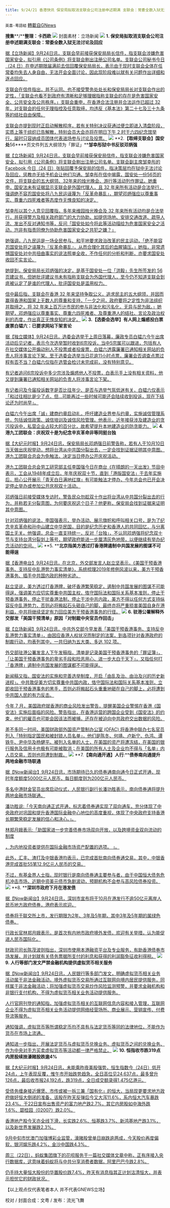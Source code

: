 ```yaml
---
title: 9/24/21 香港快讯 保安局拟取消支联会公司注册申述期满 支联会：常委全数入狱无法讨论及回应
---
```

`英喜-粵語組` [轉載自GNews](https://gnews.org/zh-hans/1552580/)

**搜集****/****整理：卡西欧**
![](https://assets.gnews.org/wp-content/uploads/2021/09/924fenmian.jpg)
封面素材：立场新闻
![](https://assets.gnews.org/wp-content/uploads/2021/09/Screen-Shot-2021-09-24-at-9.53.29-AM.png)
**1. ****保安局拟取消支联会公司注册申述期满****支联会：常委全数入狱无法讨论及回应**

[据【立场新闻】9月24日讯，支联会早前接获保安局局长信件，指支联会涉嫌危害国家安全，拟引用《公司条例》将支联会剔出注册公司名单。支联会公司秘书今日（24 日）在申述期限届满前去信回覆保安局局长，表示由于现时支联会全体在任常委均失去人身自由，无法开会全面讨论，因此现阶段难以就有关问题作出详细和逐点回应。](https://www.thestandnews.com/politics/a_保安局擬取消支聯會公司註冊-申述期屆滿-支聯會常委全數入獄無法討論及回應)

[支联会在信件指出，并不认同、也不接受警务处处长和保安局局长对支联会作出的定性，「支联会也看不到政府有清晰和足够理据指称支联会的存在是危害国家安全、公共安全及公共秩序。」支联会重申，在香港合法注册并合法运作已超过 32 年，对支联会的任何无理指控及任意取缔，均违反《基本法》第二十七及三十九条等的结社自由保障。](https://www.thestandnews.com/politics/a_保安局擬取消支聯會公司註冊-申述期屆滿-支聯會常委全數入獄無法討論及回應)

[支联会亦提到现时正启动解散程序，若有关特别决议获通过便立即进入清盘阶段，实质上等于组织已告解散，特别会员大会亦将在明日下午 2 时于六四纪念馆举行，届时只容纳成员团体代表进场参与讨论及投票。](https://www.thestandnews.com/politics/a_保安局擬取消支聯會公司註冊-申述期屆滿-支聯會常委全數入獄無法討論及回應)
![](https://assets.gnews.org/wp-content/uploads/2021/09/Screen-Shot-2021-09-24-at-9.53.39-AM.png)
**2.****【取缔支联会】国安处****56****页文件列五大纲领为「罪证」****邹幸彤狱中书反驳邓炳强**

[据【立场新闻】9月24日讯，支联会早前接获保安局信件，指支联会涉嫌危害国家安全，拟引用《公司条例》将支联会剔出注册公司名单。支联会副主席邹幸彤的 Facebook 今日（24 日）张贴回覆予保安局的信件，指决策层均在狱中无法讨论及回应，惩教亦无给予机会让他们沟通。邹幸彤在信中揭露，国安处一份56页的文件，将支联会的五大纲领、32年来的烛光晚会、游行等活动列作罪证。她重申，国安法未有证据显示支联会是外国代理人，且 32 年来所有活动是合法举行，强调绝不容忍国安处将八九民运诬蔑为「反革命暴乱」，期望邓炳强应以尊重事实、尊重六四死难者等态度作无愧良知的决定。](https://www.thestandnews.com/politics/a_保安局擬取消支聯會公司註冊申述期滿-鄒幸彤決策層無法討論-支聯會-32-年來所有活動合法)

[邹幸彤以其个人意见回覆指，多年来维园烛光晚会及 32 年来所有活动均是合法举行，并获得警方及相关政府部门的大力协助，如提供场地、安排交通改道、疏导人流、发出不反对通知书等，反问「国安处如今将此等活动描绘为危害国家安全之活动，岂非有指责同僚为协助危害国家安全之共犯之嫌？」](https://www.thestandnews.com/politics/a_保安局擬取消支聯會公司註冊申述期滿-鄒幸彤決策層無法討論-支聯會-32-年來所有活動合法)

[她强调，八九民运是一场全民参与、和平地要求政治改革的民主运动，「绝不能容忍国安处将之诬蔑为『反革命暴乱』，从而合理化其后的血腥镇压。」她指，非常遗憾国安处对中共扭曲事实的说法照单全收，不作任何的分析和判断，亦要求国安处收回不实言论。](https://www.thestandnews.com/politics/a_保安局擬取消支聯會公司註冊申述期滿-鄒幸彤決策層無法討論-支聯會-32-年來所有活動合法)

[她提到，保安局局长邓炳强的决定，是基于国安处一位「洪毅」先生所签发的 56 页建议书，但她批评建议书未有指称支联会为外国代理人，至今仍不知道支联会到底被认定了是谁的代理人，批评国安处是滥用权力。](https://www.thestandnews.com/politics/a_保安局擬取消支聯會公司註冊申述期滿-鄒幸彤決策層無法討論-支聯會-32-年來所有活動合法)

[信中最后指，支联会在香港 32 年来坚持争取公义，追求民主的五大纲领，并因而赢得香港和国家上无数人的尊重和支持，「一夕之间，政府要将之定性为非法组织并取缔之，将 32 年来上百万计市民的参与非法化和污名化，无异与民为敌。」她期望，邓炳强应以尊重事实、尊重六四死难者、及尊重港人的结社、言论及政治权利的态度，作出真正无愧良知的决定。](https://www.thestandnews.com/politics/a_保安局擬取消支聯會公司註冊申述期滿-鄒幸彤決策層無法討論-支聯會-32-年來所有活動合法)
![](https://assets.gnews.org/wp-content/uploads/2021/09/Screen-Shot-2021-09-24-at-9.53.48-AM.png)
**3.****【选委会选举】有人网上煽惑投白票废票****白韫六：已要求网站下架言论**

[据【独立媒体】9月24日讯，选委会选举于上周日落幕，廉政专员白韫六今午出席活动后见记者，表示今次选举暂时收到6宗投诉，当中5宗属可以跟进，包括有人在社交媒体公开煽动别人不投票或者投废票，白韫六透露廉署已通知相关网站的负责人将涉事言论下架。至于选委会选举当日花逾11小时点票，廉署会否调查点票过程有否不当？白韫六仅指在选管会检讨未完成前，没有特别意见。](https://www.inmediahk.net/node/政經/【選委會選舉】有人網上煽惑投白票廢票-白韞六：已要求網站下架言論)

[有记者追问6宗投诉中多少宗涉及煽惑他人不投票，白表示手上没有相关资料，他又提到廉署已通知相关网站的负责人将涉事言论下架。](https://www.inmediahk.net/node/政經/【選委會選舉】有人網上煽惑投白票廢票-白韞六：已要求網站下架言論)

[有记者问及今届投诉数字是否比往年少、是否与选举气氛低迷有关，白韫六仅表示「和过往相比是少了点，但…可能再过一些时候可能还会陆续收到投诉，现在下结论还为时尚早」。](https://www.inmediahk.net/node/政經/【選委會選舉】有人網上煽惑投白票廢票-白韞六：已要求網站下架言論)

[白韫六今午出席「诚」建商约章启动礼，呼吁建造业界参与约章，实施诚信管理系统，包括诚信政策、诚信培训及诚信风险管理。他表示，近年接获涉及建造业的贪污投诉中，私营企业占较大的百分比，故希望提升本地建造业的防贪能力。](https://www.inmediahk.net/node/政經/【選委會選舉】有人網上煽惑投白票廢票-白韞六：已要求網站下架言論)
![](https://assets.gnews.org/wp-content/uploads/2021/09/Screen-Shot-2021-09-24-at-9.53.58-AM.png)
**4. ****港九工团联会：庆祝双十是为纪念辛亥革命****非等同挺台独**

[据【大纪元时报】9月24日讯，保安局局长邓炳强日前警告称，若有人于10月10日当天做出庆祝举动，想将台湾从中共国分裂出去，一定会找到证据证明其中意图。港九工团联合总会为免触法，决定当日停办公开庆祝活动。](https://hk.epochtimes.com/news/2021-09-24/22017580)

[港九工团联合总会劳工研究部主任李国强今日在商台《在晴朗的一天出发》节目中表示，工会从1948年成立后，年年庆祝双十节，直到「港版国安法」于去年实施后，担心公开展示「青天白日满地红旗」有可能触法才停办，今年总会也已开会决定停止举办或参加公开庆祝双十活动。](https://hk.epochtimes.com/news/2021-09-24/22017580)

[邓炳强日前接受媒体专访时，警告民众勿趁双十作出将台湾从中共国分裂出去的行为，并称若无分裂意图，为何要庆祝这个日子？他更称，保安局会找到证据来证明其中意图。](https://hk.epochtimes.com/news/2021-09-24/22017580)

[针对邓炳强的说法，李国强表示，举办活动、展示旗帜和呼叫相关口号，是为了纪念辛亥革命和孙中山建立中华民国，目的是纪念历史和香港人的共同回忆，与分离国土无关。他强调，总会一直支持统一，反对「台独」，不认同邓炳强将纪念双十节与支持台湾分裂划上等号，期望政府能进一步厘清灰色地带，以便继续有举办纪念活动的空间。](https://hk.epochtimes.com/news/2021-09-24/22017580)
![](https://assets.gnews.org/wp-content/uploads/2021/09/Screen-Shot-2021-09-24-at-9.54.10-AM.png)
**5. ****北京指美方透过打香港牌遏制中共国发展的图谋不可能得逞**

[据【香港电台】9月24日讯，在北京，外交部发言人赵立坚表示，《美国干预香港事务、支持反中乱港势力事实清单》，系统梳理2019年修例风波以来，美方干预香港事务、插手中共国内政的种种劣迹。](https://news.rthk.hk/rthk/ch/video-gallery.htm?vid=1612102)

[赵立坚说，美方透过打香港牌，破坏香港繁荣稳定，遏制中共国发展的图谋不可能得逞，强调美方应切实尊重中共国主权，恪守国际法和国际关系基本准则，停止干预香港事务，停止干扰香港法制，停止干涉中共内政，美方不得以任何方式支持纵容反中乱港势力，否则必将搬起石头砸自己的脚，最终亦将严重损害美国自身在港利益，中共将继续坚定有力回应美方干预香港事务的行径。](https://news.rthk.hk/rthk/ch/video-gallery.htm?vid=1612102)
![](https://assets.gnews.org/wp-content/uploads/2021/09/Screen-Shot-2021-09-24-at-9.54.18-AM.png)
**6. ****驻港公署解释外交部发「美国干预清单」原因****「对制裁中央官员作回击」**

[据【立场新闻】9月24日讯，中共外交部今早发表「美国干预香港事务、支持反中乱港势力事实清单」，由因应香港人权状况而制定的法案，到各项针对香港政府的制裁行动，均表列其中，一共归纳为五大类、多达 102 项。](https://www.thestandnews.com/politics/a外交部駐港公署籲美國停止干預香港事務順之者昌逆之者亡)

[外交部驻港公署发言人下午发稿指，清单是记录美国干预香港事务的「罪证簿」，「让美国干预香港事务的卑劣手段和险恶用心、进一步大白于天下」，又指任何打「香港牌」遏制中共国发展的图谋都不可能得逞。](https://www.thestandnews.com/politics/a外交部駐港公署籲美國停止干預香港事務順之者昌逆之者亡)

[新闻稿又指，国安法的实施和完善选举制度，开启「由乱及治、由治及兴的历史新进程」。中共敦促美方切实尊重中共国内政，恪守国际法和国际关系基本准则，立即收回干预香港事务的黑手，否则必将搬起石头重重地砸在自己的脚上，必将遭到中共国人民的有力反击。](https://www.thestandnews.com/politics/a外交部駐港公署籲美國停止干預香港事務順之者昌逆之者亡)

[今年 7 月，美国政府就香港的商业风险发出警告，提醒美国企业警惕在香港《国安法》实施后面临的风险。警告指出，在香港运营的跨国企业受到《国安法》的约束，他们的雇员也可能会因该法而被捕，还存在被迫向中共政府交出数据的风险。](https://www.thestandnews.com/politics/a外交部駐港公署籲美國停止干預香港事務順之者昌逆之者亡)

[差不多同一时间，美国财政部外国资产管制办公室 (OFAC) 将香港中联办七名官员列入「特别指定国民和被封锁人员名单」，他们是陈冬、何靖、卢新宁、仇鸿、谭铁牛、尹中华及杨健平。被列入名单的人士，在美国的资产将遭冻结，在美国的银行服务及信用卡也极有可能被取消；在美国的所有人士及企业均不得与「名单」内人员交易，否则也将遭到制裁。](https://www.thestandnews.com/politics/a外交部駐港公署籲美國停止干預香港事務順之者昌逆之者亡)
![](https://assets.gnews.org/wp-content/uploads/2021/09/Screen-Shot-2021-09-24-at-9.55.01-AM.png)
**7.****【南向通开通】人行****:****债券南向通提升两地金融市场联通**

[据【Now新闻台】9月24日讯，市场期待已久的债券通南向通今日正式开通，现时年度额度5000亿元人民币，每日额度则为200亿元人民币。](https://finance.now.com/news/post.php?id=686219)

[多名中港财金官员出席启动仪式，人民银行副行长潘功胜表示，南向债券通将提升两地金融市场联通。](https://finance.now.com/news/post.php?id=686219)

[潘功胜说:「今天南向通正式开通，标志着债券通实现了双向通车，充分体现了中央政府对巩固和提升香港国际金融中心地位的高度重视，体现了中央政府支持香港长期繁荣稳定发展的信心和决心。」。](https://finance.now.com/news/post.php?id=686219)

[林郑月娥表示:「助国家进一步完善债券市场双向开放，以及跨境资金双向流动的制度](https://finance.now.com/news/post.php?id=686219)

[，为内地投资者提供在国际金融市场资产配置的选项。 」。](https://finance.now.com/news/post.php?id=686219)

[此外，汇丰、渣打及中银香港均表示，已完成首批南向债券通交易，其中，中银香港完成首批55笔12.9亿元人民币的交易。](https://finance.now.com/news/post.php?id=686219)

[不过，有基金界人士指，现时银行是南向债券通主要参与者，由于中国恒大债务危机冲击市场，近期中资美元债市急剧波动，预期机构不会参与高风险债券投资。](https://finance.now.com/news/post.php?id=686219)
![](https://assets.gnews.org/wp-content/uploads/2021/09/Screen-Shot-2021-09-24-at-9.55.11-AM.png)
**8. ****深圳市政府下月在港发债**

[据【Now新闻台】9月24日讯，深圳市宣布将于10月在港发行不逾50亿元离岸人民币地方政府债券，港府表示欢迎。](https://news.now.com/home/finance/player?newsId=450919)

[债券将于联交所上市，发行期限为2年、3年及5年期，其中3年及5年期的属绿色债券。](https://news.now.com/home/finance/player?newsId=450919)

[行政长官林郑月娥表示，是首次有内地市政府境外发债，欢迎有关举措，认为能促进人民币国际化。](https://news.now.com/home/finance/player?newsId=450919)

[财政司司长陈茂波则指出，深圳市使用本港融资平台及专业服务，有助香港债券市场发展，并计划就有关债务票据所支付的利息和获得的利润豁免征收利得税。](https://news.now.com/home/finance/player?newsId=450919)
![](https://assets.gnews.org/wp-content/uploads/2021/09/Screen-Shot-2021-09-24-at-9.55.21-AM.png)
**9. ****人行等部门发文****严禁金融机构提供虚拟货币相关服务**

[据【Now新闻台】9月24日讯，人民银行等多部门发文，明确虚拟货币相关业务活动属于非法金融活动，境外虚拟货币交易所通过互联网向境内居民提供服务，同样属于非法金融活动；将加强虚拟货币交易炒作风险监测预警，并要求金融机构和非银行支付机构，不得为虚拟货币相关业务活动提供服务。](https://news.now.com/home/finance/player?newsId=450920)

[人行官网刊登的通知指，加强虚拟货币相关的互联网信息内容和接入管理，互联网企业不得为虚拟货币相关业务活动提供网络经营场所、商业展示、营销宣传、付费导流等服务。](https://news.now.com/home/finance/player?newsId=450920)

[通知强调，虚拟货币等所谓稳定币均不具有与法定货币等同的法律地位，不能作为货币在市场上流通。](https://news.now.com/home/finance/player?newsId=450920)

[通知进一步指出，开展法定货币与虚拟货币兑换业务、虚拟货币之间的兑换业务、作为中央对手方买卖虚拟货币等活动都一律严格禁止。](https://news.now.com/home/finance/player?newsId=450920)
![](https://assets.gnews.org/wp-content/uploads/2021/09/Screen-Shot-2021-09-24-at-9.55.31-AM.png)
**10. ****恒指收市跌****319****点****内房股续挫****濠赌股跌逾****4%**

[据【大纪元时报】9月24日讯，未能乘昨夜美股强势，恒生指数今（24日）低开24点，上午表现反覆，惟午市开始跌势趋急，全日高位见24,637点，最多曾升126点，最后收市报24,192点，跌319点，全日成交额录得1,475亿港元。](https://hk.epochtimes.com/news/2021-09-24/16781582)

[受债务缠身接近爆煲、市传或被一拆三兼「国有化」的恒大，当局现更要求地方政府做好恒大倒闭的准备，该股在昨天反弹后今又大泻11.6%，系内恒大汽车暴跌23.4%。于22日宣布出售资产的富力地产跌2.7%，其它内房股如中海外跌1.6%、碧桂园（02007）跌2.0%。](https://hk.epochtimes.com/news/2021-09-24/16781582)

[香港地产股今天亦全线下滑，长实跌2.6%、恒基跌3.7%、新鸿基地产跌3.1%，以及新世界发展跌2.3%。](https://hk.epochtimes.com/news/2021-09-24/16781582)

[9月中旬市忧澳门加强博彩业监管，濠赌股曾单日崩跌逾两成，今天股价再度偏软，银河娱乐跌4.2%，金沙中国跌4.3%。](https://hk.epochtimes.com/news/2021-09-24/16781582)

[周三（22日），蚂蚁集团旗下的花呗服务于一篇社交媒体文章中称，正有序接入央行数据库，这意味着蚂蚁将与中共分享消费者数据，阿里巴巴今跌2.8%。](https://hk.epochtimes.com/news/2021-09-24/16781582)

[仍手持大量恒大股份的华置股价跌7.4%，昨天有消息指其正计划沽清恒大，并表示担忧它的财政状况。](https://hk.epochtimes.com/news/2021-09-24/16781582)

【以上观点仅代表笔者本人 并不代表GNEWS立场】

校对 / 封面合成：文粤 / 发布：流光飞舞
